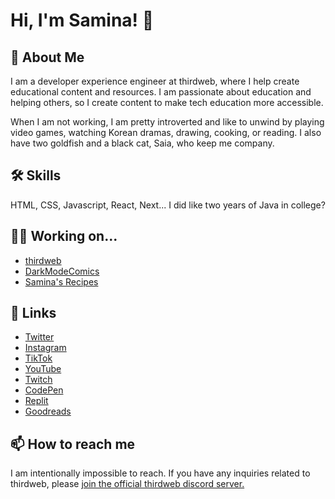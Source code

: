 
# Hi, I'm Samina! 👋

## 🚀 About Me
I am a developer experience engineer at thirdweb, where I help create educational content and resources. I am passionate about education and helping others, so I create content to make tech education more accessible.

When I am not working, I am pretty introverted and like to unwind by playing video games, watching Korean dramas, drawing, cooking, or reading. I also have two goldfish and a black cat, Saia, who keep me company.


## 🛠 Skills
HTML, CSS, Javascript, React, Next... I did like two years of Java in college?

## 👩‍💻 Working on...
- [thirdweb](https://thirdweb.com)
- [DarkModeComics](https://twitter.com/darkmodecomics) 
- [Samina's Recipes](https://samina.recipes)

## 🔗 Links
- [Twitter](https://twitter.com/saminacodes) 
- [Instagram](https://instagram.com/saminacodes) 
- [TikTok](https://tiktok.com/@saminacodes) 
- [YouTube](https://www.youtube.com/channel/UCOn_EdNjkpZV-_3_UKf5JKg) 
- [Twitch](https://twitch.tv/saminacodes) 
- [CodePen](https://codepen.io/saminacodes)
- [Replit](https://replit.com/@saminacodes)
- [Goodreads](https://goodreads.com/saminacodes)




## 📫 How to reach me
I am intentionally impossible to reach. If you have any inquiries related to thirdweb, please [join the official thirdweb discord server.](https://discord.gg/thirdweb)
